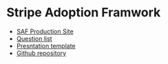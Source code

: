 # Stripe Adoption Framwork
* [SAF Production Site](https://dbenchi-stripe.github.io/SAF/#/saf)
* [Question list](https://docs.google.com/spreadsheets/d/11HOzHUhLwyLRNQre94YbQqoKKPv5rTRPYsQVwDVZUHo/edit#gid=782324454)
* [Presntation template](https://docs.google.com/presentation/d/13TQ1RPHgtE8Z8qg3-0A8H3yggPyYUhgRhv_P3ZDBCyI/edit#slide=id.g13c7a97c4cf_0_5)
* [Github repository](https://github.com/dbenchi-stripe/SAF)
